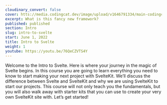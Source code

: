 ```yaml
---
cloudinary_convert: false
cover: htts://media.codingcat.dev/image/upload/v1646791334/main-codingcatdev-photo/Intro_to_Svelte.png
excerpt: What is this fancy new framework?
published: published
section: Intro
slug: intro-to-svelte
start: June 1, 2022
title: Intro to Svelte
weight: 1
youtube: https://youtu.be/76QeCZVTS4Y
---
```


Welcome to the Intro to Svelte. Here is where your journey in the magic of Svelte begins. In this course you are going to learn everything you need to know to start making your next project with SvelteKit. We’ll discuss the difference between Svelte and SvelteKit and why we are using SvelteKit to start our projects. This course will not only teach you the fundamentals, but you will also walk away with starter kits that you can use to create your very own SvelteKit site with. Let’s get started!